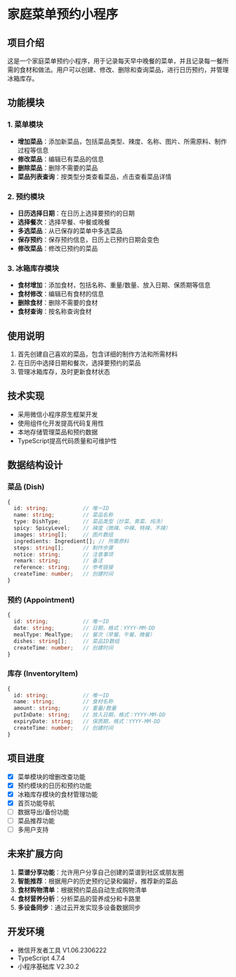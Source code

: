 # 家庭菜单预约小程序

## 项目介绍
这是一个家庭菜单预约小程序，用于记录每天早中晚餐的菜单，并且记录每一餐所需的食材和做法。用户可以创建、修改、删除和查询菜品，进行日历预约，并管理冰箱库存。

## 功能模块

### 1. 菜单模块
- **增加菜品**：添加新菜品，包括菜品类型、辣度、名称、图片、所需原料、制作过程等信息
- **修改菜品**：编辑已有菜品的信息
- **删除菜品**：删除不需要的菜品
- **菜品列表查询**：按类型分类查看菜品，点击查看菜品详情

### 2. 预约模块
- **日历选择日期**：在日历上选择要预约的日期
- **选择餐次**：选择早餐、中餐或晚餐
- **多选菜品**：从已保存的菜单中多选菜品
- **保存预约**：保存预约信息，日历上已预约日期会变色
- **修改菜品**：修改已预约的菜品

### 3. 冰箱库存模块
- **食材增加**：添加食材，包括名称、重量/数量、放入日期、保质期等信息
- **食材修改**：编辑已有食材的信息
- **删除食材**：删除不需要的食材
- **食材查询**：按名称查询食材

## 使用说明
1. 首先创建自己喜欢的菜品，包含详细的制作方法和所需材料
2. 在日历中选择日期和餐次，选择要预约的菜品
3. 管理冰箱库存，及时更新食材状态

## 技术实现
- 采用微信小程序原生框架开发
- 使用组件化开发提高代码复用性
- 本地存储管理菜品和预约数据
- TypeScript提高代码质量和可维护性

## 数据结构设计

### 菜品 (Dish)
```typescript
{
  id: string;           // 唯一ID
  name: string;         // 菜品名称
  type: DishType;       // 菜品类型（炒菜、青菜、炖汤）
  spicy: SpicyLevel;    // 辣度（微辣、中辣、特辣、不辣）
  images: string[];     // 图片数组
  ingredients: Ingredient[]; // 所需原料
  steps: string[];      // 制作步骤
  notice: string;       // 注意事项
  remark: string;       // 备注
  reference: string;    // 参考链接
  createTime: number;   // 创建时间
}
```

### 预约 (Appointment)
```typescript
{
  id: string;           // 唯一ID
  date: string;         // 日期，格式：YYYY-MM-DD
  mealType: MealType;   // 餐次（早餐、午餐、晚餐）
  dishes: string[];     // 菜品ID数组
  createTime: number;   // 创建时间
}
```

### 库存 (InventoryItem)
```typescript
{
  id: string;           // 唯一ID
  name: string;         // 食材名称
  amount: string;       // 重量/数量
  putInDate: string;    // 放入日期，格式：YYYY-MM-DD
  expiryDate: string;   // 保质期，格式：YYYY-MM-DD
  createTime: number;   // 创建时间
}
```

## 项目进度
- [x] 菜单模块的增删改查功能
- [x] 预约模块的日历和预约功能
- [x] 冰箱库存模块的食材管理功能
- [x] 首页功能导航
- [ ] 数据导出/备份功能
- [ ] 菜品推荐功能
- [ ] 多用户支持

## 未来扩展方向
1. **菜谱分享功能**：允许用户分享自己创建的菜谱到社区或朋友圈
2. **智能推荐**：根据用户的历史预约记录和偏好，推荐新的菜品
3. **食材购物清单**：根据预约菜品自动生成购物清单
4. **食材营养分析**：分析菜品的营养成分和卡路里
5. **多设备同步**：通过云开发实现多设备数据同步

## 开发环境
- 微信开发者工具 V1.06.2306222
- TypeScript 4.7.4
- 小程序基础库 V2.30.2 